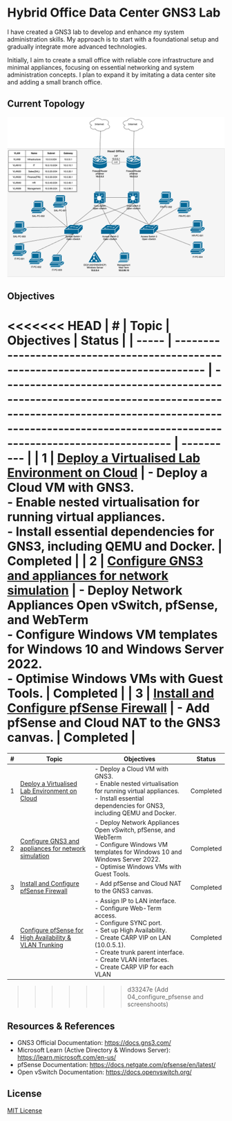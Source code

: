 # Hybrid Office Data Center GNS3 Lab

I have created a GNS3 lab to develop and enhance my system administration skills. My approach is to start with a foundational setup and gradually integrate more advanced technologies.

Initially, I aim to create a small office with reliable core infrastructure and minimal appliances, focusing on essential networking and system administration concepts. I plan to expand it by imitating a data center site and adding a small branch office. 

## Current Topology

![Topology](images/topology.png)

## Objectives

<<<<<<< HEAD
| **#** | **Topic**                                                                         | Objectives                                                                                                                                                                             | **Status** |
| ----- | --------------------------------------------------------------------------------- | -------------------------------------------------------------------------------------------------------------------------------------------------------------------------------------- | ---------- |
| 1     | [Deploy a Virtualised Lab Environment on Cloud](docs/01_environment_setup.md)     | - Deploy a Cloud VM with GNS3.<br>- Enable nested virtualisation for running virtual appliances.<br>- Install essential dependencies for GNS3, including QEMU and Docker.              | Completed  |
| 2     | [Configure GNS3 and appliances for network simulation](docs/02_configure_gns3.md) | - Deploy Network Appliances Open vSwitch, pfSense, and WebTerm<br>- Configure Windows VM templates for Windows 10 and Windows Server 2022.<br>- Optimise Windows VMs with Guest Tools. | Completed  |
| 3     | [Install and Configure pfSense Firewall](docs/03_install_pfsense.md)                 | - Add pfSense and Cloud NAT to the GNS3 canvas.                                                                                                                                        | Completed  |
=======
| **#** | **Topic**                                                                         | Objectives                                                                                                                                                                                                                                                         | **Status** |
| ----- | --------------------------------------------------------------------------------- | ------------------------------------------------------------------------------------------------------------------------------------------------------------------------------------------------------------------------------------------------------------------ | ---------- |
| 1     | [Deploy a Virtualised Lab Environment on Cloud](docs/01_environment_setup.md)     | - Deploy a Cloud VM with GNS3.<br>- Enable nested virtualisation for running virtual appliances.<br>- Install essential dependencies for GNS3, including QEMU and Docker.                                                                                          | Completed  |
| 2     | [Configure GNS3 and appliances for network simulation](docs/02_configure_gns3.md) | - Deploy Network Appliances Open vSwitch, pfSense, and WebTerm<br>- Configure Windows VM templates for Windows 10 and Windows Server 2022.<br>- Optimise Windows VMs with Guest Tools.                                                                             | Completed  |
| 3     | [Install and Configure pfSense Firewall](docs/03_install_pfsense)                 | - Add pfSense and Cloud NAT to the GNS3 canvas.                                                                                                                                                                                                                    | Completed  |
| 4     | [Configure pfSense for High Availability & VLAN Trunking](04_configure_pfsense)   | - Assign IP to LAN interface.<br>- Configure Web-Term access.<br>- Configure SYNC port.<br>- Set up High Availability.<br>- Create CARP VIP on LAN (10.0.5.1).<br>- Create trunk parent interface.<br>- Create VLAN interfaces.<br>- Create CARP VIP for each VLAN | Completed  |
>>>>>>> d33247e (Add 04_configure_pfsense and screenshoots)

## Resources & References

* GNS3 Official Documentation: https://docs.gns3.com/
* Microsoft Learn (Active Directory & Windows Server): https://learn.microsoft.com/en-us/
* pfSense Documentation: https://docs.netgate.com/pfsense/en/latest/
* Open vSwitch Documentation: https://docs.openvswitch.org/

## License

[MIT License](LICENSE)
